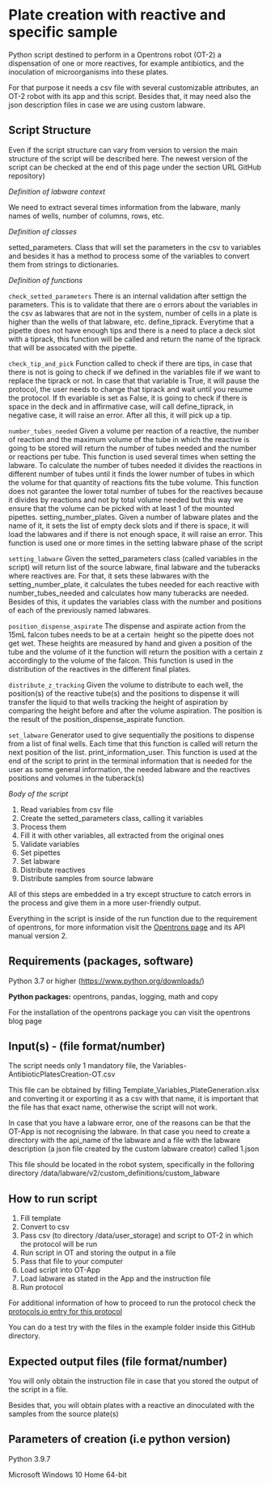 # Plate creation with reactive and specific sample

Python script destined to perform in a Opentrons robot (OT-2) a dispensation of one or more reactives, for example antibiotics, and the inoculation of microorganisms into these plates.

For that purpose it needs a csv file with several customizable attributes, an OT-2 robot with its app and this script. Besides that, it may need also the json description files in case we are using custom labware.




## Script Structure

Even if the script structure can vary from version to version the main structure of the script will be described here. The newest version of the script can be checked at the end of this page under the section URL GitHub repository)




*Definition of labware context*

We need to extract several times information from the labware, manly names of wells, number of columns, rows, etc.

*Definition of classes*

setted_parameters. Class that will set the parameters in the csv to variables and besides it has a method to process some of the variables to convert them from strings to dictionaries.

*Definition of functions*

 `check_setted_parameters` There is an internal validation after settign the parameters. This is to validate that there are o errors about the variables in the csv as labwares that are not in the system, number of cells in a plate is higher than the wells of that labware, etc.
define_tiprack. Everytime that a pipette does not have enough tips and there is a need to place a deck slot with a tiprack, this function will be called and return the name of the tiprack that will be assocated with the pipette.

`check_tip_and_pick` Function called to check if there are tips, in case that there is not is going to check if we defined in the variables file if we want to replace the tiprack or not. In case that that variable is True, it will pause the protocol, the user needs to change that tiprack and wait until you resume the protocol. If th evariable is set as False, it is going to check if there is space in the deck and in affirmative case, will call define_tiprack, in negative case, it will raise an error. After all this, it will pick up a tip.

`number_tubes_needed` Given a volume per reaction of a reactive, the number of reaction and the maximum volume of the tube in which the reactive is going to be stored will return the number of tubes needed and the number or reactions per tube. This function is used several times when setting the labware. To calculate the number of tubes needed it divides the reactions in different number of tubes until it finds the lower number of tubes in which the volume for that quantity of reactions fits the tube volume. This function does not garantee the lower total number of tubes for the reactives because it divides by reactions and not by total volume needed but this way we ensure that the volume can be picked with at least 1 of the mounted pipettes.
setting_number_plates. Given a number of labware plates and the name of it, it sets the list of empty deck slots and if there is space, it will load the labwares and if there is not enough space, it will raise an error. This function is used one or more times in the setting labware phase of the script

`setting_labware` Given the setted_parameters class (called variables in the script) will return list of the source labware, final labware and the tuberacks where reactives are. For that, it sets these labwares with the setting_number_plate, it calculates the tubes needed for each reactive with number_tubes_needed and calculates how many tuberacks are needed. Besides of this, it updates the variables class with the number and positions of each of the previously named labwares.

`position_dispense_aspirate` The dispense and aspirate action from the 15mL falcon tubes needs to be at a certain  height so the pipette does not get wet. These heights are measured by hand and given a position of the tube and the volume of it the function will return the position with a certain z accordingly to the volume of the falcon. This function is used in the distribution of the reactives in the different final plates.

`distribute_z_tracking` Given the volume to distribute to each well, the position(s) of the reactive tube(s) and the positions to dispense it will transfer the liquid to that wells tracking the height of aspiration by comparing the height before and after the volume aspiration. The position is the result of the position_dispense_aspirate function.

`set_labware` Generator used to give sequentially the positions to dispense from a list of final wells. Each time that this function is called will return the next position of the list.
print_information_user. This function is used at the end of the script to print in the terminal information that is needed for the user as some general information, the needed labware and the reactives positions and volumes in the tuberack(s)

*Body of the script*

1. Read variables from csv file
2. Create the setted_parameters class, calling it variables
3. Process them
4. Fill it with other variables, all extracted from the original ones
5. Validate variables
6. Set pipettes
7. Set labware
8. Distribute reactives
9. Distribute samples from source labware

All of this steps are embedded in a try except structure to catch errors in the process and give them in a more user-friendly output.

Everything in the script is inside of the run function due to the requirement of opentrons, for more information visit the [Opentrons page](https://docs.opentrons.com/v2/writing.html) and its API manual version 2.




## Requirements (packages, software)

Python 3.7 or higher (https://www.python.org/downloads/)

**Python packages:** opentrons, pandas, logging, math and copy

For the installation of the opentrons package you can visit the opentrons blog page





## Input(s) - (file format/number)

The script needs only 1 mandatory file, the Variables-AntibioticPlatesCreation-OT.csv

This file can be obtained by filling Template_Variables_PlateGeneration.xlsx and converting it or exporting it as a csv with that name, it is important that the file has that exact name, otherwise the script will not work.

In case that you have a labware error, one of the reasons can be that the OT-App is not recognising the labware. In that case you need to create a directory with the api_name of the labware and a file with the labware description (a json file created by the custom labware creator) called 1.json

This file should be located in the robot system, specifically in the folloring directory /data/labware/v2/custom_definitions/custom_labware



## How to run script
 1. Fill template
 2. Convert to csv
 3. Pass csv (to directory /data/user_storage) and script to OT-2 in which the protocol will be run
 4. Run script in OT and storing the output in a file
 5. Pass that file to your computer
 6. Load script into OT-App
 7. Load labware as stated in the App and the instruction file
 8. Run protocol

For additional information of how to proceed to run the protocol check the [protocols.io entry for this protocol](dx.doi.org/10.17504/protocols.io.q26g7yb3kgwz/v1.)

You can do a test try with the files in the example folder inside this GitHub directory.

## Expected output files (file format/number)

You will only obtain the instruction file in case that you stored the output of the script in a file.

Besides that, you will obtain plates with a reactive an dinoculated with the samples from the source plate(s)




## Parameters of creation (i.e python version)

Python 3.9.7

Microsoft Windows 10 Home 64-bit
